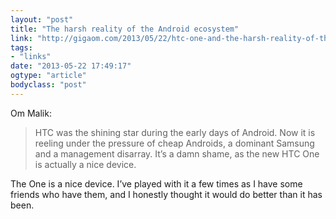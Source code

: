 ```yaml
---
layout: "post"
title: "The harsh reality of the Android ecosystem"
link: "http://gigaom.com/2013/05/22/htc-one-and-the-harsh-reality-of-the-android-ecosystem/"
tags: 
- "links"
date: "2013-05-22 17:49:17"
ogtype: "article"
bodyclass: "post"
---
```


Om Malik:

> HTC was the shining star during the early days of Android. Now it is reeling under the pressure of cheap Androids, a dominant Samsung and a management disarray. It’s a damn shame, as the new HTC One is actually a nice device.

The One is a nice device. I’ve played with it a few times as I have some friends who have them, and I honestly thought it would do better than it has been.